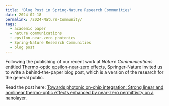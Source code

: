 ```yaml
---
title: 'Blog Post in Spring-Nature Research Communities'
date: 2024-02-18
permalink: /2024-Nature-Community/
tags:
  - academic paper
  - nature communications
  - epsilon-near-zero photonics
  - Spring-Nature Research Communities
  - blog post
---
```


Following the publishing of our recent work at *Nature Communications* entitled [Thermo-optic epsilon-near-zero effects](https://www.nature.com/articles/s41467-024-45054-z), Springer-Nature invited us to write a behind-the-paper blog post, which is a version of the research for the general public.

Read the post here: [Towards photonic on-chip integration: Strong linear and nonlinear thermo-optic effects enhanced by near-zero permittivity on a nanolayer](https://communities.springernature.com/posts/towards-photonic-on-chip-integration-strong-linear-and-nonlinear-thermo-optic-effects-enhanced-by-near-zero-permittivity-on-a-nanolayer).